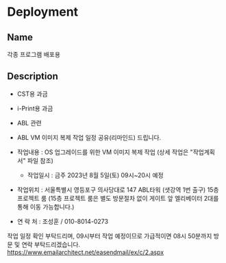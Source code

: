 # Deployment

## Name
각종 프로그램 배포용

## Description

- CST용 과금
- i-Print용 과금

- ABL 관련
- ABL VM 이미지 복제 작업 일정 공유(리마인드) 드립니다.

- 작업내용 : OS 업그레이드를 위한 VM 이미지 복제 작업 (상세 작업은 "작업계획서" 파일 참조)
   - 작업일시 : 금주 2023년 8월 5일(토) 09시~20시 예정
- 작업위치 : 서울특별시 영등포구 의사당대로 147 ABL타워 (샛강역 1번 출구) 15층 프로젝트 룸
           (15층 프로젝트 룸은 별도 방문절차 없이 게이트 앞 엘리베이터 2대를 통해 이동 가능합니다.)
- 연 락 처 : 조성훈 / 010-8014-0273

작업 일정 확인 부탁드리며,
09시부터 작업 예정이므로 가급적이면 08시 50분까지 방문 및 연락 부탁드리겠습니다.
https://www.emailarchitect.net/easendmail/ex/c/2.aspx
